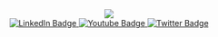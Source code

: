 <div id="template" align="center">
    <img src="https://user-images.githubusercontent.com/111553672/185549165-ed759027-69b7-4cba-a990-edb835fdd45a.gif" />
 </div>
<div id="badges" align = "center">
  <a href="https://www.linkedin.com/in/reggy-samius-213019238/">
    <img src="https://img.shields.io/badge/LinkedIn-blue?style=for-the-badge&logo=linkedin&logoColor=white" alt="LinkedIn Badge"/>
  </a>
  <a href="https://www.youtube.com/channel/UCUGEa8lJRL0rHI018pf5gQw">
    <img src="https://img.shields.io/badge/YouTube-red?style=for-the-badge&logo=youtube&logoColor=white" alt="Youtube Badge"/>
  </a>
  <a href="https://twitter.com/Creszen1">
    <img src="https://img.shields.io/badge/Twitter-blue?style=for-the-badge&logo=twitter&logoColor=white" alt="Twitter Badge"/>
  </a>
</div>

